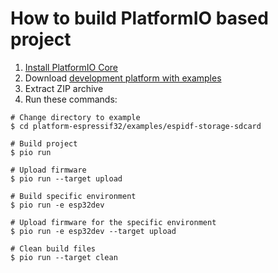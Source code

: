 How to build PlatformIO based project
=====================================

1. [Install PlatformIO Core](http://docs.platformio.org/page/core.html)
2. Download [development platform with examples](https://github.com/platformio/platform-espressif32/archive/develop.zip)
3. Extract ZIP archive
4. Run these commands:

```shell
# Change directory to example
$ cd platform-espressif32/examples/espidf-storage-sdcard

# Build project
$ pio run

# Upload firmware
$ pio run --target upload

# Build specific environment
$ pio run -e esp32dev

# Upload firmware for the specific environment
$ pio run -e esp32dev --target upload

# Clean build files
$ pio run --target clean
```
